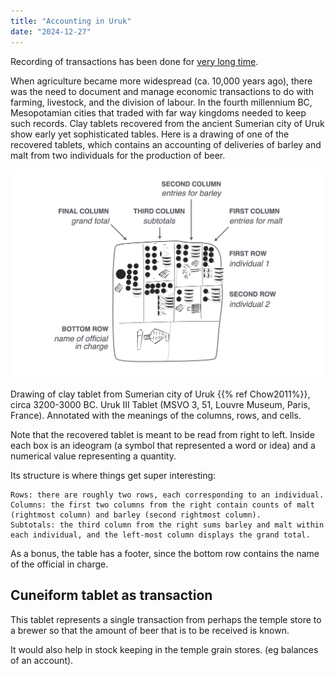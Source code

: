 ```yaml
---
title: "Accounting in Uruk"
date: "2024-12-27"
---
```


Recording of transactions has been done for [very long time](https://posit-dev.github.io/great-tables/blog/design-philosophy/).

When agriculture became more widespread (ca. 10,000 years ago), there was the need to document and manage economic transactions to do with farming, livestock, and the division of labour. In the fourth millennium BC, Mesopotamian cities that traded with far way kingdoms needed to keep such records. Clay tablets recovered from the ancient Sumerian city of Uruk show early yet sophisticated tables. Here is a drawing of one of the recovered tablets, which contains an accounting of deliveries of barley and malt from two individuals for the production of beer.

![Uruk table with annotations](uruk_tablet_with_annotations.png)

Drawing of clay tablet from Sumerian city of Uruk {{% ref Chow2011%}}, circa 3200-3000 BC. Uruk III Tablet (MSVO 3, 51, Louvre Museum, Paris, France). Annotated with the meanings of the columns, rows, and cells.

Note that the recovered tablet is meant to be read from right to left. Inside each box is an ideogram (a symbol that represented a word or idea) and a numerical value representing a quantity.

Its structure is where things get super interesting:

    Rows: there are roughly two rows, each corresponding to an individual.
    Columns: the first two columns from the right contain counts of malt (rightmost column) and barley (second rightmost column).
    Subtotals: the third column from the right sums barley and malt within each individual, and the left-most column displays the grand total.

As a bonus, the table has a footer, since the bottom row contains the name of the official in charge.

## Cuneiform tablet as transaction

This tablet represents a single transaction from perhaps the temple store to a brewer so
that the amount of beer that is to be received is known. 

It would also help in stock keeping in the temple grain stores. 
(eg balances of an account).
